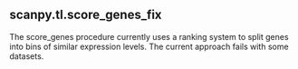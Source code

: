 ## scanpy.tl.score_genes_fix
The score_genes procedure currently uses a ranking system to split genes into bins of similar expression levels. The current approach fails with some datasets.

